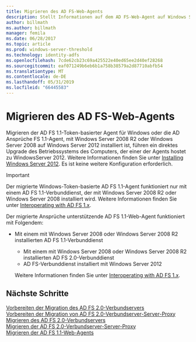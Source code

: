 ```yaml
---
title: Migrieren des AD FS-Web-Agents
description: Stellt Informationen auf dem AD FS-Web-Agent auf Windows Server 2012 bereit.
author: billmath
ms.author: billmath
manager: femila
ms.date: 06/28/2017
ms.topic: article
ms.prod: windows-server-threshold
ms.technology: identity-adfs
ms.openlocfilehash: 7cde62cb23c69a425522e40ed65ee2d40ef28268
ms.sourcegitcommit: eaf071249b6eb6b1a758b38579a2d87710abfb54
ms.translationtype: MT
ms.contentlocale: de-DE
ms.lasthandoff: 05/31/2019
ms.locfileid: "66445583"
---
```

# <a name="migrate-the-ad-fs-web-agent"></a>Migrieren des AD FS-Web-Agents

Migrieren der AD FS 1.1-Token-basierter Agent für Windows oder die AD Ansprüche FS 1.1-Agent, mit Windows Server 2008 R2 oder Windows Server 2008 auf Windows Server 2012 installiert ist, führen ein direktes Upgrade des Betriebssystems des Computers, der einer der Agents hostet zu WindowsServer 2012. Weitere Informationen finden Sie unter [Installing Windows Server 2012](https://technet.microsoft.com/library/jj134246.aspx). Es ist keine weitere Konfiguration erforderlich.  
  
> [!IMPORTANT]
>  Der migrierte Windows-Token-basierte AD FS 1.1-Agent funktioniert nur mit einem AD FS 1.1-Verbunddienst, der mit Windows Server 2008 R2 oder Windows Server 2008 installiert wird. Weitere Informationen finden Sie unter [Interoperating with AD FS 1.x](Interoperating-with-AD-FS-1.x.md).  
> 
>  Der migrierte Ansprüche unterstützende AD FS 1.1-Web-Agent funktioniert mit Folgendem:  
> 
> - Mit einem mit Windows Server 2008 oder Windows Server 2008 R2 installierten AD FS 1.1-Verbunddienst  
>   -   Mit einem mit Windows Server 2008 oder Windows Server 2008 R2 installierten AD FS 2.0-Verbunddienst  
>   -   AD FS-Verbunddienst installiert mit Windows Server 2012  
> 
>   Weitere Informationen finden Sie unter [Interoperating with AD FS 1.x](Interoperating-with-AD-FS-1.x.md).  
  
  
## <a name="next-steps"></a>Nächste Schritte
 [Vorbereiten der Migration des AD FS 2.0-Verbundservers](prepare-to-migrate-ad-fs-fed-server.md)   
 [Vorbereiten der Migration von AD FS 2.0-Verbundserver-Server-Proxy](prepare-to-migrate-ad-fs-fed-proxy.md)   
 [Migrieren des AD FS 2.0-Verbundservers](migrate-the-ad-fs-fed-server.md)   
 [Migrieren der AD FS 2.0-Verbundserver-Server-Proxy](migrate-the-ad-fs-2-fed-server-proxy.md)   
 [Migrieren der AD FS 1.1-Web-Agents](migrate-the-ad-fs-web-agent.md)